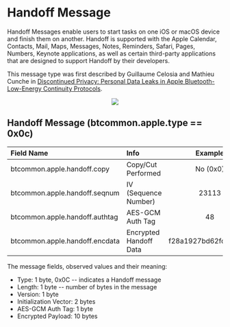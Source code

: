 <h1>Handoff Message</h1>

<p> 
Handoff Messages enable users to start tasks on one iOS or macOS device and
finish them on another. Handoff is supported with the Apple Calendar, Contacts,
Mail, Maps, Messages, Notes, Reminders, Safari, Pages, Numbers, Keynote
applications, as well as certain third-party applications that are designed to
support Handoff by their developers. 
</p> 

<p>
This message type was first described by Guillaume Celosia and Mathieu Cunche in 
<a
href="https://petsymposium.org/2020/files/papers/issue1/popets-2020-0003.pdf">Discontinued
Privacy: Personal Data Leaks in Apple Bluetooth-Low-Energy Continuity
Protocols</a>.
</p>

<div align="center">
<img src="/figs/handoff_format.png">
</div>


## Handoff Message (btcommon.apple.type == 0x0c)
| Field Name                                  | Info                         | Example                    |Length| Type  | Notes                 |
| :-------------------------------------------| :----------------------------|:--------------------------:|:----:|:-----:|:---------------------:|
| btcommon.apple.handoff.copy                 | Copy/Cut Performed           |  No (0x0)                  |  1   | BOOL  |                       |
| btcommon.apple.handoff.seqnum               | IV (Sequence Number)         |  23113                     |  2   | UINT16|                       |
| btcommon.apple.handoff.authtag              | AES-GCM Auth Tag             |  48                        |  1   | Bytes |                       |
| btcommon.apple.handoff.encdata              | Encrypted Handoff Data       | f28a1927bd62fd895b5a       |  10  | Bytes |                       |

<p>The message fields, observed values and their meaning:</p>

<ul>
<li>
Type: 1 byte, 0x0C -- indicates a Handoff message
</li>
<li>
Length: 1 byte -- number of bytes in the message
</li>
<li>
Version: 1 byte
</li>
<li>
Initialization Vector: 2 bytes
</li>
<li>
AES-GCM Auth Tag: 1 byte
</li>
<li>
Encrypted Payload: 10 bytes
</li>
</ul>
